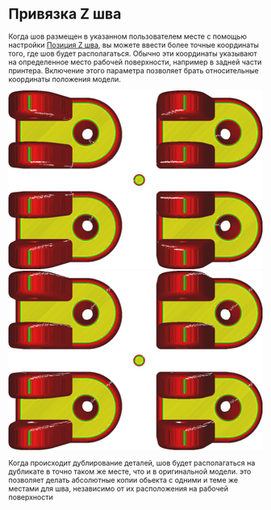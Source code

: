 Привязка Z шва
====

Когда шов размещен в указанном пользователем месте с помощью настройки [Позиция Z шва](z_seam_type.md), вы можете ввести более точные координаты того, где шов будет располагаться. Обычно эти координаты указывают на определенное место рабочей поверхности, например в задней части принтера. Включение этого параметра позволяет брать относительные координаты положения модели.


![Отключено: Координаты указывают на абсолютную позицию в центральной части рабочей платформы. Поэтому все белые точки направлены к центру](../../../articles/images/z_seam_relative_disabled.png)
![Включено: Координаты стали относительными, привязанными к модели. Теперь все белыи полосы находятся в одном и том же углу](../../../articles/images/z_seam_relative_enabled.png)

Когда происходит дублирование деталей, шов будет располагаться на дубликате в точно таком же месте, что и в оригинальной модели. это позволяет делать абсолютные копии обьекта  с одними и теме же местами для шва, независимо от их расположения на рабочей поверхности